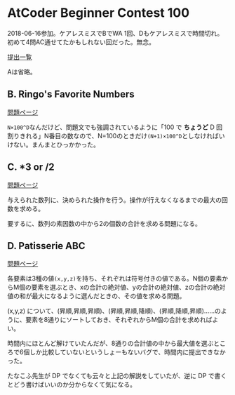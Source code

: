 # AtCoder Beginner Contest 100

2018-06-16参加。ケアレスミスでBでWA 1回、Dもケアレスミスで時間切れ。初めて4問AC通せてたかもしれない回だった。無念。

[提出一覧](https://beta.atcoder.jp/contests/abc100/submissions/me)

Aは省略。

## B. Ringo's Favorite Numbers

[問題ページ](https://beta.atcoder.jp/contests/abc100/tasks/abc100_b)

`N×100^D`なんだけど、問題文でも強調されているように「100 で **ちょうど** D 回割りきれる」N番目の数なので、N=100のときだけ`(N+1)×100^D`としなければいけない。まんまとひっかかった。

## C. *3 or /2

[問題ページ](https://beta.atcoder.jp/contests/abc100/tasks/abc100_c)

与えられた数列に、決められた操作を行う。操作が行えなくなるまでの最大の回数を求める。

要するに、数列の素因数の中から2の個数の合計を求める問題になる。

## D. Patisserie ABC

[問題ページ](https://beta.atcoder.jp/contests/abc100/tasks/abc100_d)

各要素は3種の値`(x,y,z)`を持ち、それぞれは符号付きの値である。N個の要素からM個の要素を選ぶとき、xの合計の絶対値、yの合計の絶対値、zの合計の絶対値の和が最大になるように選んだときの、その値を求める問題。

(x,y,z) について、(昇順,昇順,昇順)、(昇順,昇順,降順)、(昇順,降順,昇順)……のように、要素を8通りにソートしておき、それぞれからM個の合計を求めればよい。

時間内にほとんど解けていたんだが、8通りの合計値の中から最大値を選ぶところで6個しか比較していないというしょーもないバグで、時間内に提出できなかった。

たなこふ先生が DP でなくても云々と上記の解説をしていたが、逆に DP で書くとどう書けばいいのか分からなくて気になる。
